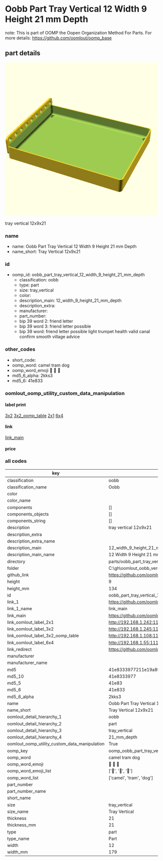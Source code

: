 # Oobb Part Tray Vertical 12 Width 9 Height 21 mm Depth  

note: This is part of OOMP the Oopen Organization Method For Parts. For more details: https://github.com/oomlout/oomp_base

##  part details
  

[![](3dpr.png)](3dpr.png)

tray vertical 12x9x21



### name
* name: Oobb Part Tray Vertical 12 Width 9 Height 21 mm Depth
* name_short: Tray Vertical 12x9x21 
### id
* oomp_id: oobb_part_tray_vertical_12_width_9_height_21_mm_depth
  * classification: oobb
  * type: part
  * size: tray_vertical
  * color: 
  * description_main: 12_width_9_height_21_mm_depth
  * description_extra: 
  * manufacturer: 
  * part_number: 
  * bip 39 word 2: friend letter
  * bip 39 word 3: friend letter possible
  * bip 39 word: friend letter possible light trumpet health valid canal confirm smooth village advice

### other_codes
* short_code: 
* oomp_word: camel tram dog
* oomp_word_emoji :camel: :tram: :dog:
* md5_6_alpha: 2kks3
* md5_6: 41e833






### oomlout_oomp_utility_custom_data_manipulation
#### label print
[3x2](http://192.168.1.245:1112/?label=oomp%202kks3)
[3x2_oomp_table](http://192.168.1.108:1112/?label=oomp%202kks3)
[2x1](http://192.168.1.242:1112/?label=oomp%202kks3)
[6x4](http://192.168.1.55:1112/?label=oomp%202kks3)    

#### link

[link_main](https://github.com/oomlout/oomlout_oobb_version_4_generated_parts/tree/main/navigation_oomp/oobb/part/tray_vertical/12_width_9_height_21_mm_depth/part)                              

#### price







### all codes 
| key | value |  
| --- | --- |  
| classification | oobb |  
| classification_name | Oobb |  
| color |  |  
| color_name |  |  
| components | [] |  
| components_objects | [] |  
| components_string | [] |  
| description | tray vertical 12x9x21 |  
| description_extra |  |  
| description_extra_name |  |  
| description_main | 12_width_9_height_21_mm_depth |  
| description_main_name | 12 Width 9 Height 21 mm Depth |  
| directory | parts/oobb_part_tray_vertical_12_width_9_height_21_mm_depth |  
| folder | C:\gh\oomlout_oobb_version_4_generated_parts\parts\oobb_part_tray_vertical_12_width_9_height_21_mm_depth |  
| github_link | https://github.com/oomlout/oomlout_oomp_part_src/tree/main/parts/oobb_part_tray_vertical_12_width_9_height_21_mm_depth |  
| height | 9 |  
| height_mm | 134 |  
| id | oobb_part_tray_vertical_12_width_9_height_21_mm_depth |  
| link_1 | https://github.com/oomlout/oomlout_oobb_version_4_generated_parts/tree/main/navigation_oomp/oobb/part/tray_vertical/12_width_9_height_21_mm_depth/part |  
| link_1_name | link_main |  
| link_main | https://github.com/oomlout/oomlout_oobb_version_4_generated_parts/tree/main/navigation_oomp/oobb/part/tray_vertical/12_width_9_height_21_mm_depth/part |  
| link_oomlout_label_2x1 | http://192.168.1.242:1112/?label=oomp%202kks3 |  
| link_oomlout_label_3x2 | http://192.168.1.245:1112/?label=oomp%202kks3 |  
| link_oomlout_label_3x2_oomp_table | http://192.168.1.108:1112/?label=oomp%202kks3 |  
| link_oomlout_label_6x4 | http://192.168.1.55:1112/?label=oomp%202kks3 |  
| link_redirect | https://github.com/oomlout/oomlout_oobb_version_4_generated_parts/tree/main/parts/oobb_tray_vertical_12_09_21 |  
| manufacturer |  |  
| manufacturer_name |  |  
| md5 | 41e8333977211e19a8f4c819512022e7 |  
| md5_10 | 41e8333977 |  
| md5_5 | 41e83 |  
| md5_6 | 41e833 |  
| md5_6_alpha | 2kks3 |  
| name | Oobb Part Tray Vertical 12 Width 9 Height 21 mm Depth |  
| name_short | Tray Vertical 12x9x21  |  
| oomlout_detail_hierarchy_1 | oobb |  
| oomlout_detail_hierarchy_2 | part |  
| oomlout_detail_hierarchy_3 | tray_vertical |  
| oomlout_detail_hierarchy_4 | 21_mm_depth |  
| oomlout_oomp_utility_custom_data_manipulation | True |  
| oomp_key | oomp_oobb_part_tray_vertical_12_width_9_height_21_mm_depth |  
| oomp_word | camel tram dog |  
| oomp_word_emoji | :camel: :tram: :dog: |  
| oomp_word_emoji_list | [':camel:', ':tram:', ':dog:'] |  
| oomp_word_list | ['camel', 'tram', 'dog'] |  
| part_number |  |  
| part_number_name |  |  
| short_name |  |  
| size | tray_vertical |  
| size_name | Tray Vertical |  
| thickness | 21 |  
| thickness_mm | 21 |  
| type | part |  
| type_name | Part |  
| width | 12 |  
| width_mm | 179 |  
